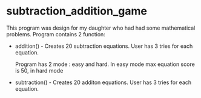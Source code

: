 # subtraction_addition_game
This program was design for my daughter who had had some mathematical problems. 
Program contains 2 function:

* addition() - Creates 20 subtraction equations. User has 3 tries for each equation.
    
    Program has 2 mode : easy and hard.
    In easy mode max equation score is 50, in hard mode
* subtraction() - Creates 20 additon equations. User has 3 tries for each equation.
    
